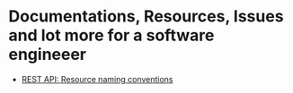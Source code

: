 # Documentations, Resources, Issues and lot more for a software engineeer

- [REST API: Resource naming conventions](https://restapitutorial.com/introduction/resourcenaming)